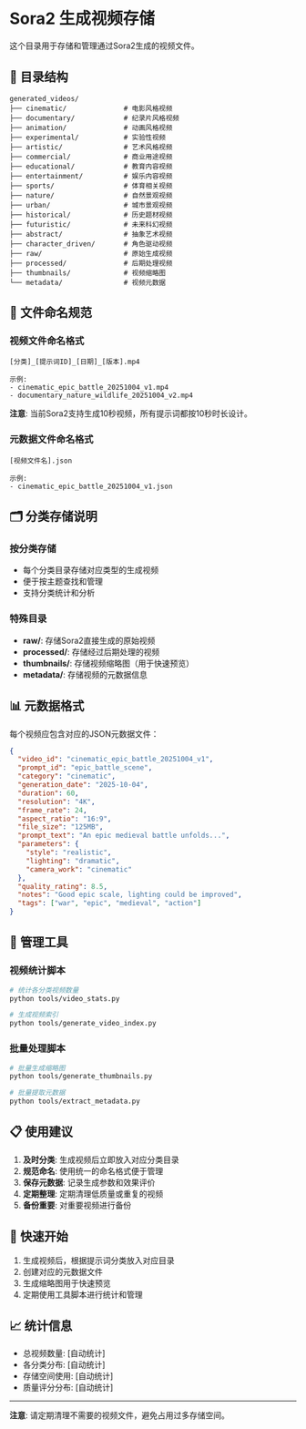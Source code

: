 # Sora2 生成视频存储

这个目录用于存储和管理通过Sora2生成的视频文件。

## 📁 目录结构

```
generated_videos/
├── cinematic/              # 电影风格视频
├── documentary/            # 纪录片风格视频
├── animation/              # 动画风格视频
├── experimental/           # 实验性视频
├── artistic/               # 艺术风格视频
├── commercial/             # 商业用途视频
├── educational/            # 教育内容视频
├── entertainment/          # 娱乐内容视频
├── sports/                 # 体育相关视频
├── nature/                 # 自然景观视频
├── urban/                  # 城市景观视频
├── historical/             # 历史题材视频
├── futuristic/             # 未来科幻视频
├── abstract/               # 抽象艺术视频
├── character_driven/       # 角色驱动视频
├── raw/                    # 原始生成视频
├── processed/              # 后期处理视频
├── thumbnails/             # 视频缩略图
└── metadata/               # 视频元数据
```

## 📝 文件命名规范

### 视频文件命名格式
```
[分类]_[提示词ID]_[日期]_[版本].mp4

示例:
- cinematic_epic_battle_20251004_v1.mp4
- documentary_nature_wildlife_20251004_v2.mp4
```

**注意**: 当前Sora2支持生成10秒视频，所有提示词都按10秒时长设计。

### 元数据文件命名格式
```
[视频文件名].json

示例:
- cinematic_epic_battle_20251004_v1.json
```

## 🗂️ 分类存储说明

### 按分类存储
- 每个分类目录存储对应类型的生成视频
- 便于按主题查找和管理
- 支持分类统计和分析

### 特殊目录
- **raw/**: 存储Sora2直接生成的原始视频
- **processed/**: 存储经过后期处理的视频
- **thumbnails/**: 存储视频缩略图（用于快速预览）
- **metadata/**: 存储视频的元数据信息

## 📊 元数据格式

每个视频应包含对应的JSON元数据文件：

```json
{
  "video_id": "cinematic_epic_battle_20251004_v1",
  "prompt_id": "epic_battle_scene",
  "category": "cinematic",
  "generation_date": "2025-10-04",
  "duration": 60,
  "resolution": "4K",
  "frame_rate": 24,
  "aspect_ratio": "16:9",
  "file_size": "125MB",
  "prompt_text": "An epic medieval battle unfolds...",
  "parameters": {
    "style": "realistic",
    "lighting": "dramatic",
    "camera_work": "cinematic"
  },
  "quality_rating": 8.5,
  "notes": "Good epic scale, lighting could be improved",
  "tags": ["war", "epic", "medieval", "action"]
}
```

## 🔧 管理工具

### 视频统计脚本
```bash
# 统计各分类视频数量
python tools/video_stats.py

# 生成视频索引
python tools/generate_video_index.py
```

### 批量处理脚本
```bash
# 批量生成缩略图
python tools/generate_thumbnails.py

# 批量提取元数据
python tools/extract_metadata.py
```

## 📋 使用建议

1. **及时分类**: 生成视频后立即放入对应分类目录
2. **规范命名**: 使用统一的命名格式便于管理
3. **保存元数据**: 记录生成参数和效果评价
4. **定期整理**: 定期清理低质量或重复的视频
5. **备份重要**: 对重要视频进行备份

## 🚀 快速开始

1. 生成视频后，根据提示词分类放入对应目录
2. 创建对应的元数据文件
3. 生成缩略图用于快速预览
4. 定期使用工具脚本进行统计和管理

## 📈 统计信息

- 总视频数量: [自动统计]
- 各分类分布: [自动统计]
- 存储空间使用: [自动统计]
- 质量评分分布: [自动统计]

---

**注意**: 请定期清理不需要的视频文件，避免占用过多存储空间。
